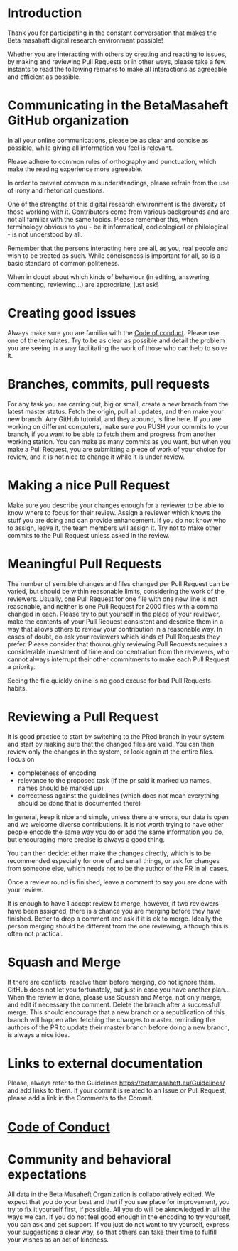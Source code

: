 # Introduction

Thank you for participating in the constant conversation that makes the Beta maṣāḥəft digital research environment possible!

Whether you are interacting with others by creating and reacting to issues, by making and reviewing Pull Requests or in other ways, please take a few instants to read the following remarks to make all interactions as agreeable and efficient as possible. 

# Communicating in the BetaMasaheft GitHub organization
In all your online communications, please be as clear and concise as possible, while giving all information you feel is relevant. 

Please adhere to common rules of orthography and punctuation, which make the reading experience more agreeable.

In order to prevent common misunderstandings, please refrain from the use of irony and rhetorical questions.

One of the strengths of this digital research environment is the diversity of those working with it. Contributors come from various backgrounds and are not all familiar with the same topics. Please remember this, when terminology obvious to you - be it informatical, codicological or philological - is not understood by all. 

Remember that the persons interacting here are all, as you, real people and wish to be treated as such. While conciseness is important for all, so is a basic standard of common politeness.

When in doubt about which kinds of behaviour (in editing, answering, commenting, reviewing...) are appropriate, just ask!  

# Creating good issues 
Always make sure you are familiar with the [Code of conduct](CODE_OF_CONDUCT.md).
Please use one of the templates. Try to be as clear as possible
and detail the problem you are seeing in a way facilitating the work of those who can help to solve it. 

# Branches, commits, pull requests
For any task you are carring out, big or small, create a new branch from the latest master status. Fetch the origin, pull all updates, and then make your new branch. Any GitHub tutorial, and they abound, is fine here.
If you are working on different computers, make sure you PUSH your commits to your branch, if you want to be able to fetch them and progress from another working station.
You can make as many commits as you want, but when you make a Pull Request, you are submitting a piece of work of your choice for review, and it is not nice to change it while it is under review.

# Making a nice Pull Request
Make sure you describe your changes enough for a reviewer to be able to know where to focus for their review.
Assign a reviewer which knows the stuff you are doing and can provide enhancement. If you do not know who to assign, leave it, the team members will assign it.
Try not to make other commits to the Pull Request unless asked in the review.

# Meaningful Pull Requests
The number of sensible changes and files changed per Pull Request can be varied, but should be within reasonable limits, considering the work of the reviewers.
Usually, one Pull Request for one file with one new line is not reasonable, and neither is one Pull Request for 2000 files with a comma changed in each.
Please try to put yourself in the place of your reviewer, make the contents of your Pull Request consistent and describe them in a way that allows others to review your contribution in a reasonable way. In cases of doubt, do ask your reviewers which kinds of Pull Requests they prefer. 
Please consider that thouroughly reviewing Pull Requests requires a considerable investment of time and concentration from the reviewers, who cannot always interrupt their other commitments to make each Pull Request a priority.

Seeing the file quickly online is no good excuse for bad Pull Requests habits. 

# Reviewing a Pull Request
It is good practice to start by switching to the PRed branch in your system and start by making sure that the changed files are valid.
You can then review only the changes in the system, or look again at the entire files. Focus on 
- completeness of encoding
- relevance to the proposed task (if the pr said it marked up names, names should be marked up)
- correctness against the guidelines (which does not mean everything should be done that is documented there)

In general, keep it nice and simple, unless there are errors, our data is open and we welcome diverse contributions. It is not worth trying to have other people encode the same way you do or add the same information you do, but encouraging more precise is always a good thing.

You can then decide: either make the changes directly, which is to be recommended especially for one of and small things, or ask for changes from someone else, which needs not to be the author of the PR in all cases.

Once a review round is finished, leave a comment to say you are done with your review. 

It is enough to have 1 accept review to merge, however, if two reviewers have been assigned, there is a chance you are merging before they have finished. Better to drop a comment and ask if it is ok to merge. Ideally the person merging should be different from the one reviewing, although this is often not practical.


# Squash and Merge

If there are conflicts, resolve them before merging, do not ignore them. GitHub does not let you fortunately, but just in case you have another plan...
When the review is done, please use Squash and Merge, not only merge, and edit if necessary the comment.
Delete the branch after a successfull merge. This should encourage that a new branch or a republication of this branch will happen after fetching the changes to master.
reminding the authors of the PR to update their master branch before doing a new branch, is always a nice idea.

# Links to external documentation
Please, always refer to the Guidelines https://betamasaheft.eu/Guidelines/ and add links to them.
If your commit is related to an Issue or Pull Request, please add a link in the Comments to the Commit.

# [Code of Conduct](https://github.com/BetaMasaheft/Documentation/blob/master/CODE_OF_CONDUCT.md)

# Community and behavioral expectations
All data in the Beta Masaheft Organization is collaboratively edited. We expect that you do your best and that if you see place for 
improvement, you try to fix it yourself first, if possible. All you do will be aknowledged in all the ways we can. If you do not feel
good enough in the encoding to try yourself, you can ask and get support. If you just do not want to try yourself, express your suggestions 
a clear way, so that others can take their time to fulfill your wishes as an act of kindness.
